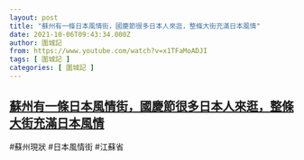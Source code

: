 ```yaml
---
layout: post
title: "蘇州有一條日本風情街，國慶節很多日本人來逛，整條大街充滿日本風情"
date: 2021-10-06T09:43:34.000Z
author: 圍城記
from: https://www.youtube.com/watch?v=x1TFaMoADJI
tags: [ 圍城記 ]
categories: [ 圍城記 ]
---
```

<!--1633513414000-->
[蘇州有一條日本風情街，國慶節很多日本人來逛，整條大街充滿日本風情](https://www.youtube.com/watch?v=x1TFaMoADJI)
------

<div>
#蘇州現狀 #日本風情街 #江蘇省
</div>
